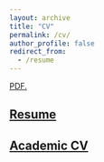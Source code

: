```yaml
---
layout: archive
title: "CV"
permalink: /cv/
author_profile: false
redirect_from:
  - /resume
---
```


<a href="joemcgirr.github.io/files/Resume_McGirr_2020.pdf" target="_blank">PDF.</a>

## [Resume](/files/Resume_McGirr_2020.pdf)

## [Academic CV](files/Academic_CV_McGirr_2020.pdf)
